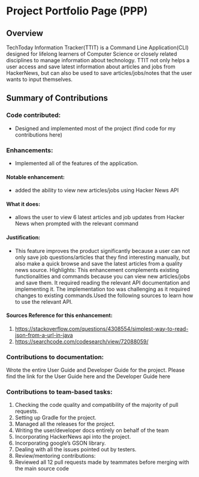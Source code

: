 # Project Portfolio Page (PPP)


## Overview

TechToday Information Tracker(TTIT) is a Command Line Application(CLI) designed for lifelong learners of Computer Science or closely related disciplines to manage information about technology. TTIT not only helps a user access and save latest information about articles and jobs from HackerNews, but can also be used to save articles/jobs/notes that the user wants to input themselves.

## Summary of Contributions 

### Code contributed: 
* Designed and implemented most of the project (find code for my contributions here)

### Enhancements: 
* Implemented all of the features of the application.		 		

#### Notable enhancement:
* added the ability to view new articles/jobs using Hacker News API	      

#### What it does: 
* allows the user to view 6 latest articles and job updates from Hacker News when prompted with the relevant command		

#### Justification:
* This feature improves the product significantly because a user can not only save job questions/articles that they find interesting manually, but also make a quick browse and save the latest articles from a quality news source.						Highlights: This enhancement complements existing functionalities and commands because you can view new articles/jobs and save them. It required reading the relevant API documentation and implementing it. The implementation too was challenging as it required changes to existing commands.Used the following sources to learn how to use the relevant API. 			

#### Sources Reference for this enhancement: 								
1. https://stackoverflow.com/questions/4308554/simplest-way-to-read-json-from-a-url-in-java 
1. https://searchcode.com/codesearch/view/72088059/					

### Contributions to documentation: 

Wrote the entire User Guide and Developer Guide for the project. Please find the link for the User Guide here and the Developer Guide here

### Contributions to team-based tasks:

1. Checking the code quality and compatibility of the majority of pull requests.
1. Setting up Gradle for the project.
1. Managed all the releases for the project.
1. Writing the user/developer docs entirely on behalf of the team
1. Incorporating HackerNews api into the project.
1. Incorporating google’s GSON library.
1. Dealing with all the issues pointed out by testers.
1. Review/mentoring contributions:
1. Reviewed all 12 pull requests made by teammates before merging with the main source code
